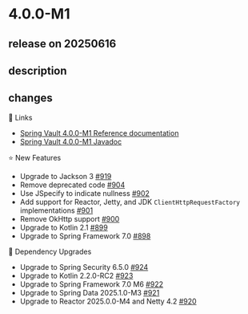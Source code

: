 # 4.0.0-M1

## release on 20250616
## description
## changes
📗 Links

* <a href="https://docs.spring.io/spring-vault/reference" rel="nofollow">Spring Vault 4.0.0-M1 Reference documentation</a>
* <a href="https://docs.spring.io/spring-vault/docs/4.0.0-M1/api" rel="nofollow">Spring Vault 4.0.0-M1 Javadoc</a>

⭐ New Features

* Upgrade to Jackson 3 <a href="https://github.com/spring-projects/spring-vault/issues/919" data-hovercard-type="issue" data-hovercard-url="/spring-projects/spring-vault/issues/919/hovercard">#919</a>
* Remove deprecated code <a href="https://github.com/spring-projects/spring-vault/issues/904" data-hovercard-type="issue" data-hovercard-url="/spring-projects/spring-vault/issues/904/hovercard">#904</a>
* Use JSpecify to indicate nullness <a href="https://github.com/spring-projects/spring-vault/issues/902" data-hovercard-type="issue" data-hovercard-url="/spring-projects/spring-vault/issues/902/hovercard">#902</a>
* Add support for Reactor, Jetty, and JDK <code>ClientHttpRequestFactory</code> implementations <a href="https://github.com/spring-projects/spring-vault/issues/901" data-hovercard-type="issue" data-hovercard-url="/spring-projects/spring-vault/issues/901/hovercard">#901</a>
* Remove OkHttp support <a href="https://github.com/spring-projects/spring-vault/issues/900" data-hovercard-type="issue" data-hovercard-url="/spring-projects/spring-vault/issues/900/hovercard">#900</a>
* Upgrade to Kotlin 2.1 <a href="https://github.com/spring-projects/spring-vault/issues/899" data-hovercard-type="issue" data-hovercard-url="/spring-projects/spring-vault/issues/899/hovercard">#899</a>
* Upgrade to Spring Framework 7.0 <a href="https://github.com/spring-projects/spring-vault/issues/898" data-hovercard-type="issue" data-hovercard-url="/spring-projects/spring-vault/issues/898/hovercard">#898</a>

🔨 Dependency Upgrades

* Upgrade to Spring Security 6.5.0 <a href="https://github.com/spring-projects/spring-vault/issues/924" data-hovercard-type="issue" data-hovercard-url="/spring-projects/spring-vault/issues/924/hovercard">#924</a>
* Upgrade to Kotlin 2.2.0-RC2 <a href="https://github.com/spring-projects/spring-vault/issues/923" data-hovercard-type="issue" data-hovercard-url="/spring-projects/spring-vault/issues/923/hovercard">#923</a>
* Upgrade to Spring Framework 7.0 M6 <a href="https://github.com/spring-projects/spring-vault/issues/922" data-hovercard-type="issue" data-hovercard-url="/spring-projects/spring-vault/issues/922/hovercard">#922</a>
* Upgrade to Spring Data 2025.1.0-M3 <a href="https://github.com/spring-projects/spring-vault/issues/921" data-hovercard-type="issue" data-hovercard-url="/spring-projects/spring-vault/issues/921/hovercard">#921</a>
* Upgrade to Reactor 2025.0.0-M4 and Netty 4.2 <a href="https://github.com/spring-projects/spring-vault/issues/920" data-hovercard-type="issue" data-hovercard-url="/spring-projects/spring-vault/issues/920/hovercard">#920</a>

